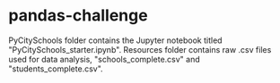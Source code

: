 # pandas-challenge

PyCitySchools folder contains the Jupyter notebook titled "PyCitySchools_starter.ipynb". Resources folder contains raw .csv files used for data analysis, "schools_complete.csv" and "students_complete.csv". 

